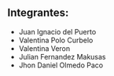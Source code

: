 ## Integrantes:
- Juan Ignacio del Puerto
- Valentina Polo Curbelo
- Valentina Veron
- Julian Fernandez Makusas
- Jhon Daniel Olmedo Paco
